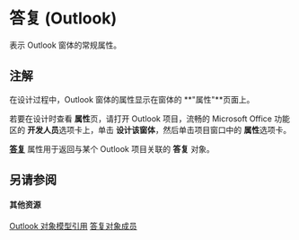
# 答复 (Outlook)

表示 Outlook 窗体的常规属性。


## 注解

在设计过程中，Outlook 窗体的属性显示在窗体的 **"属性"**页面上。

若要在设计时查看 **属性**页，请打开 Outlook 项目，流畅的 Microsoft Office 功能区的 **开发人员**选项卡上，单击 **设计该窗体**，然后单击项目窗口中的 **属性**选项卡。

 **[答复](06043d0c-c56f-2f87-6018-4a4fa0b0735e.md)** 属性用于返回与某个 Outlook 项目关联的 **答复** 对象。


## 另请参阅


#### 其他资源


[Outlook 对象模型引用](http://msdn.microsoft.com/library/73221b13-d8d8-99b8-3394-b95dbbfd5ddc%28Office.15%29.aspx)
[答复对象成员](664724e9-e74b-32ad-93e4-8d4cb27b3082.md)